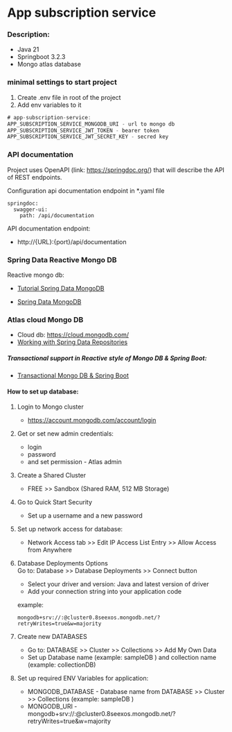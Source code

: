 # App subscription service

### Description:

* Java 21
* Springboot 3.2.3
* Mongo atlas database

### minimal settings to start project

1. Create .env file in root of the project
2. Add env variables to it

``` java
# app-subscription-service:
APP_SUBSCRIPTION_SERVICE_MONGODB_URI - url to mongo db
APP_SUBSCRIPTION_SERVICE_JWT_TOKEN - bearer token
APP_SUBSCRIPTION_SERVICE_JWT_SECRET_KEY - secred key
```

### API documentation

Project uses OpenAPI (link: https://springdoc.org/) that will describe the API
of REST endpoints.

Configuration api documentation endpoint in *.yaml file

```
springdoc:
  swagger-ui:
    path: /api/documentation
```

API documentation endpoint:  <br>

* http://{URL}:{port}/api/documentation

### Spring Data Reactive Mongo DB

Reactive mongo db:

* [Tutorial Spring Data MongoDB](https://docs.spring.io/spring-data/mongodb/docs/2.0.0.RC2/reference/html/#mongo.reactive.repositories.usage)

* [Spring Data MongoDB](https://docs.spring.io/spring-data/mongodb/reference/index.html)

### Atlas cloud Mongo DB

* Cloud db: https://cloud.mongodb.com/
* [Working with Spring Data Repositories](https://docs.spring.io/spring-data/mongodb/docs/current/reference/html/#repositories)

##### Transactional support in Reactive style of Mongo DB & Spring Boot:

* [Transactional Mongo DB & Spring Boot](https://stackoverflow.com/questions/56360094/calling-methods-in-two-different-reactivemongorepositorys-in-a-transaction-usin/61676211#61676211)

#### How to set up database:

1. Login to Mongo cluster
    * https://account.mongodb.com/account/login


2. Get or set new admin credentials:<br>
    * login
    * password
    * and set permission - Atlas admin


3. Create a Shared Cluster
    * FREE >> Sandbox (Shared RAM, 512 MB Storage)


4. Go to Quick Start Security

    * Set up a username and a new password


5. Set up network access for database:

    * Network Access tab >> Edit IP Access List Entry >>  Allow Access from Anywhere


6. Database Deployments Options <br>
   Go to: Database >> Database Deployments >> Connect button <br>
    * Select your driver and version: Java and latest version of driver <br>
    * Add your connection string into your application code <br>

   example: <br>
   <code>
   mongodb+srv://<username>:<password>@cluster0.8seexos.mongodb.net/?retryWrites=true&w=majority
   </code>


7. Create new DATABASES
    * Go to: DATABASE >> Cluster >> Collections >> Add My Own Data
    * Set up Database name (example: sampleDB ) and collection name (example: collectionDB)


8. Set up required ENV Variables for application:
    * MONGODB_DATABASE - Database name from DATABASE >> Cluster >> Collections  (example: sampleDB )
    * MONGODB_URI - mongodb+srv://<username>:<password>@cluster0.8seexos.mongodb.net/?retryWrites=true&w=majority



